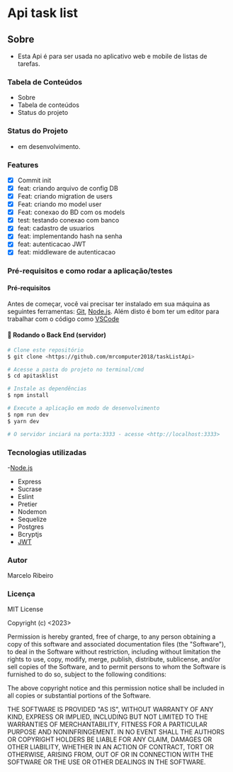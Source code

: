 # Api task list

## Sobre

- Esta Api é para ser usada no aplicativo web e mobile de listas de tarefas.

### Tabela de Conteúdos

- Sobre
- Tabela de conteúdos
- Status do projeto

### Status do Projeto

- em desenvolvimento.

### Features

- [x] Commit init
- [x] feat: criando arquivo de config DB
- [x] Feat: criando migration de users
- [x] Feat: criando mo model user
- [x] Feat: conexao do BD com os models
- [x] test: testando conexao com banco
- [x] feat: cadastro de usuarios
- [x] feat: implementando hash na senha
- [x] feat: autenticacao JWT
- [x] feat: middleware de autenticacao

### Pré-requisitos e como rodar a aplicação/testes

#### Pré-requisitos

Antes de começar, você vai precisar ter instalado em sua máquina as seguintes ferramentas:
[Git](https://git-scm.com), [Node.js](https://nodejs.org/en/).
Além disto é bom ter um editor para trabalhar com o código como [VSCode](https://code.visualstudio.com/)

#### 🎲 Rodando o Back End (servidor)

```bash
# Clone este repositório
$ git clone <https://github.com/mrcomputer2018/taskListApi>

# Acesse a pasta do projeto no terminal/cmd
$ cd apitasklist

# Instale as dependências
$ npm install

# Execute a aplicação em modo de desenvolvimento
$ npm run dev
$ yarn dev

# O servidor inciará na porta:3333 - acesse <http://localhost:3333>

```

### Tecnologias utilizadas

-[Node.js](https://nodejs.org/en/)

- Express
- Sucrase
- Eslint
- Pretier
- Nodemon
- Sequelize
- Postgres
- Bcryptjs
- [JWT](https://jwt.io/)

### Autor

Marcelo Ribeiro

### Licença

MIT License

Copyright (c) <2023> <Marcelo Ribeiro>

Permission is hereby granted, free of charge, to any person obtaining a copy
of this software and associated documentation files (the "Software"), to deal
in the Software without restriction, including without limitation the rights
to use, copy, modify, merge, publish, distribute, sublicense, and/or sell
copies of the Software, and to permit persons to whom the Software is
furnished to do so, subject to the following conditions:

The above copyright notice and this permission notice shall be included in all
copies or substantial portions of the Software.

THE SOFTWARE IS PROVIDED "AS IS", WITHOUT WARRANTY OF ANY KIND, EXPRESS OR
IMPLIED, INCLUDING BUT NOT LIMITED TO THE WARRANTIES OF MERCHANTABILITY,
FITNESS FOR A PARTICULAR PURPOSE AND NONINFRINGEMENT. IN NO EVENT SHALL THE
AUTHORS OR COPYRIGHT HOLDERS BE LIABLE FOR ANY CLAIM, DAMAGES OR OTHER
LIABILITY, WHETHER IN AN ACTION OF CONTRACT, TORT OR OTHERWISE, ARISING FROM,
OUT OF OR IN CONNECTION WITH THE SOFTWARE OR THE USE OR OTHER DEALINGS IN THE
SOFTWARE.

